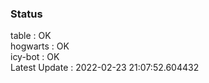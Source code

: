 ### Status


table : OK  
hogwarts : OK  
icy-bot : OK  
Latest Update : 2022-02-23 21:07:52.604432
